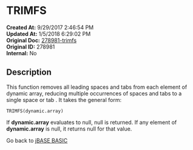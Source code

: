 # TRIMFS

**Created At:** 9/29/2017 2:46:54 PM  
**Updated At:** 1/5/2018 6:29:02 PM  
**Original Doc:** [278981-trimfs](https://docs.jbase.com/36868-jbase-basic/278981-trimfs)  
**Original ID:** 278981  
**Internal:** No  

## Description

This function removes all leading spaces and tabs from each element of dynamic array, reducing multiple occurrences of spaces and tabs to a single space or tab . It takes the general form:

```
TRIMFS(dynamic.array)
```

If **dynamic.array** evaluates to null, null is returned. If any element of **dynamic.array** is null, it returns null for that value.

Go back to [jBASE BASIC](./../README.md)
